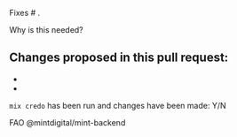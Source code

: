 Fixes # .

Why is this needed?

Changes proposed in this pull request:
-
-
-

`mix credo` has been run and changes have been made: Y/N

FAO @mintdigital/mint-backend
